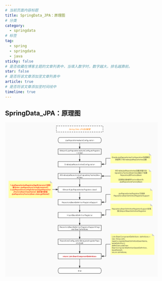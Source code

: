 ```yaml
---
# 当前页面内容标题
title: SpringData_JPA：原理图
# 分类
category:
  - springdata
# 标签
tag: 
  - spring
  - springdata
  - java
sticky: false
# 是否收藏在博客主题的文章列表中，当填入数字时，数字越大，排名越靠前。
star: false
# 是否将该文章添加至文章列表中
article: true
# 是否将该文章添加至时间线中
timeline: true
---
```


## SpringData_JPA：原理图

![img](./images/67abb11d12235d04143773b81c151075.png)